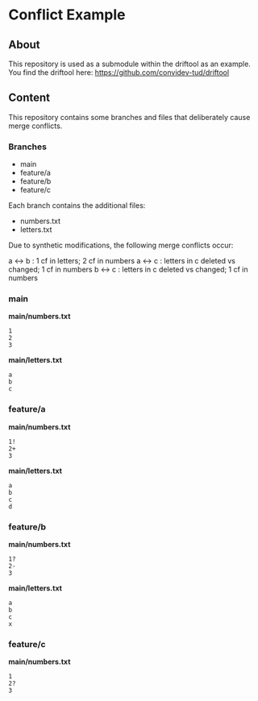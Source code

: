 # Conflict Example

## About

This repository is used as a submodule within the driftool as an example.
You find the driftool here: https://github.com/convidev-tud/driftool

## Content

This repository contains some branches and files that deliberately cause merge conflicts.

### Branches

* main
* feature/a
* feature/b
* feature/c

Each branch contains the additional files: 
* numbers.txt
* letters.txt

Due to synthetic modifications, the following merge conflicts occur:

a <-> b : 1 cf in letters; 2 cf in numbers
a <-> c : letters in c deleted vs changed; 1 cf in numbers
b <-> c : letters in c deleted vs changed; 1 cf in numbers

### main

**main/numbers.txt**
```
1
2
3
```

**main/letters.txt**
```
a
b
c
```

### feature/a

**main/numbers.txt**
```
1!
2+
3
```

**main/letters.txt**
```
a
b
c
d
```

### feature/b

**main/numbers.txt**
```
1?
2-
3
```

**main/letters.txt**
```
a
b
c
x
```

### feature/c

**main/numbers.txt**
```
1
2?
3
```